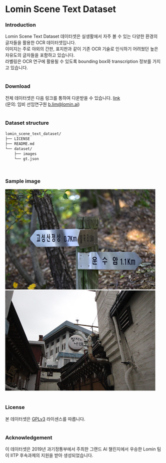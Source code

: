 # Lomin Scene Text Dataset

### Introduction
Lomin Scene Text Dataset 데이터셋은 실생활에서 자주 볼 수 있는 다양한 환경의 글자들을 활용한 OCR 데이터셋입니다. </br>
이미지는 주로 야외의 간판, 표지판과 같이 기존 OCR 기술로 인식하기 어려웠던 높은 자유도의 글자들을 포함하고 있습니다. </br>
라벨링은 OCR 연구에 활용될 수 있도록 bounding box와 transcription 정보를 가지고 있습니다. </br>
</br>


### Download
전체 데이터셋은 다음 링크를 통하여 다운받을 수 있습니다. [link](lomin.ai) </br>
(문의: 임비 선임연구원 b.lim@lomin.ai) </br>
</br>

### Dataset structure
```
lomin_scene_text_dataset/
├── LICENSE
├── README.md
└── dataset/
    ├── images
    └── gt.json
```
</br>

### Sample image
![sample_001](src/sample_001.png) </br>
![sample_002](src/sample_002.png) </br>
</br>

### License
본 데이터셋은 [GPLv3](https://www.gnu.org/licenses/gpl-3.0.en.html) 라이센스를 따릅니다. </br>
</br>

### Acknowledgement 
이 데이터셋은 2019년 과기정통부에서 주최한 그랜드 AI 챌린지에서 우승한 Lomin 팀이 IITP 후속과제의 지원을 받아 생성되었습니다. </br>